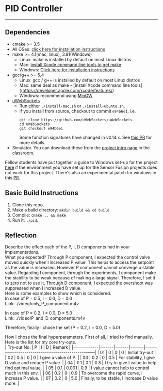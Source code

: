 # PID Controller

---

## Dependencies

* cmake >= 3.5
 * All OSes: [click here for installation instructions](https://cmake.org/install/)
* make >= 4.1(mac, linux), 3.81(Windows)
  * Linux: make is installed by default on most Linux distros
  * Mac: [install Xcode command line tools to get make](https://developer.apple.com/xcode/features/)
  * Windows: [Click here for installation instructions](http://gnuwin32.sourceforge.net/packages/make.htm)
* gcc/g++ >= 5.4
  * Linux: gcc / g++ is installed by default on most Linux distros
  * Mac: same deal as make - [install Xcode command line tools]((https://developer.apple.com/xcode/features/)
  * Windows: recommend using [MinGW](http://www.mingw.org/)
* [uWebSockets](https://github.com/uWebSockets/uWebSockets)
  * Run either `./install-mac.sh` or `./install-ubuntu.sh`.
  * If you install from source, checkout to commit `e94b6e1`, i.e.
    ```
    git clone https://github.com/uWebSockets/uWebSockets 
    cd uWebSockets
    git checkout e94b6e1
    ```
    Some function signatures have changed in v0.14.x. See [this PR](https://github.com/udacity/CarND-MPC-Project/pull/3) for more details.
* Simulator. You can download these from the [project intro page](https://github.com/udacity/self-driving-car-sim/releases) in the classroom.

Fellow students have put together a guide to Windows set-up for the project [here](https://s3-us-west-1.amazonaws.com/udacity-selfdrivingcar/files/Kidnapped_Vehicle_Windows_Setup.pdf) if the environment you have set up for the Sensor Fusion projects does not work for this project. There's also an experimental patch for windows in this [PR](https://github.com/udacity/CarND-PID-Control-Project/pull/3).

## Basic Build Instructions

1. Clone this repo.
2. Make a build directory: `mkdir build && cd build`
3. Compile: `cmake .. && make`
4. Run it: `./pid`. 

## Reflection

Describe the effect each of the P, I, D components had in your implementations.   
What you expected? Through P component, I expected the control valve moved quickly when I increased P value. This helps to access the setpoint as the value is increased. However P component cannot converge a stable value. Regarding I component, through the experiments, I component make the stability to be weak because of making a large signal. Therefore, I set it to zero not to use it. Through D component, I expected the overshoot was suppressed when I increased D value.   
Here is some examples to show which is considered.   
In case of P = 0.5, I = 0.0, D = 0.0   
Link: ./video/only_P_component.m4v   

In case of P = 0.2, I = 0.0, D = 5.0   
Link: ./video/P_and_D_components.m4v   

Therefore, finally I chose the set (P = 0.2, I = 0.0, D = 5.0)

How I chose the final hyperparameters. First of all, I tried to find manually. Here is the list for my core try-outs.   
| Try-out No. |   P   |   I   |   D   |                        Remark                      |
|-------------|-------|-------|-------|----------------------------------------------------|
|      01     |   0   |   0   |   0   |                     Initial try-out                |
|      02     |  0.5  |   0   |   0   |                   I give a value of P.             |
|      03     |  0.2  |   0   |  0.5  |  For stability, I give D value and reduce P value. |
|      04     |  0.1  |  0.1  |  0.8  |  I try to give I value to help find optimal value. |
|      05     |  0.1  | 0.001 |  0.9  |  I value cannot help to control much in this env.  |
|      06     |  0.2  |   0   |  0.9  |  To overcome the rapid curve, I increase P value.  |
|      07     |  0.2  |   0   |  5.0  |  Finally, to be stable, I increase D value more.   |   
